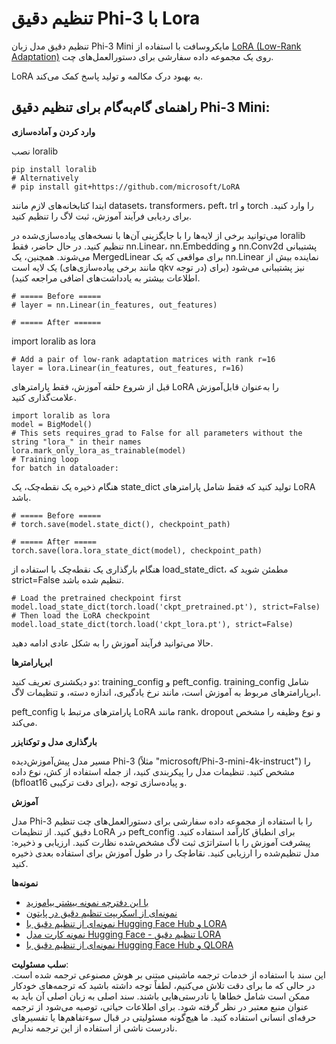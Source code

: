 # **تنظیم دقیق Phi-3 با Lora**

تنظیم دقیق مدل زبان Phi-3 Mini مایکروسافت با استفاده از [LoRA (Low-Rank Adaptation)](https://github.com/microsoft/LoRA?WT.mc_id=aiml-138114-kinfeylo) روی یک مجموعه داده سفارشی برای دستورالعمل‌های چت.

LoRA به بهبود درک مکالمه و تولید پاسخ کمک می‌کند.

## راهنمای گام‌به‌گام برای تنظیم دقیق Phi-3 Mini:

**وارد کردن و آماده‌سازی**

نصب loralib

```
pip install loralib
# Alternatively
# pip install git+https://github.com/microsoft/LoRA

```

ابتدا کتابخانه‌های لازم مانند datasets، transformers، peft، trl و torch را وارد کنید. 
برای ردیابی فرآیند آموزش، ثبت لاگ را تنظیم کنید.

می‌توانید برخی از لایه‌ها را با جایگزینی آن‌ها با نسخه‌های پیاده‌سازی‌شده در loralib تنظیم کنید. در حال حاضر، فقط nn.Linear، nn.Embedding و nn.Conv2d پشتیبانی می‌شوند. همچنین، یک MergedLinear برای مواقعی که یک nn.Linear نماینده بیش از یک لایه است (مانند برخی پیاده‌سازی‌های qkv در توجه) نیز پشتیبانی می‌شود (برای اطلاعات بیشتر به یادداشت‌های اضافی مراجعه کنید).

```
# ===== Before =====
# layer = nn.Linear(in_features, out_features)
```

```
# ===== After ======
```

import loralib as lora

```
# Add a pair of low-rank adaptation matrices with rank r=16
layer = lora.Linear(in_features, out_features, r=16)
```

قبل از شروع حلقه آموزش، فقط پارامترهای LoRA را به‌عنوان قابل‌آموزش علامت‌گذاری کنید.

```
import loralib as lora
model = BigModel()
# This sets requires_grad to False for all parameters without the string "lora_" in their names
lora.mark_only_lora_as_trainable(model)
# Training loop
for batch in dataloader:
```

هنگام ذخیره یک نقطه‌چک، یک state_dict تولید کنید که فقط شامل پارامترهای LoRA باشد.

```
# ===== Before =====
# torch.save(model.state_dict(), checkpoint_path)
```
```
# ===== After =====
torch.save(lora.lora_state_dict(model), checkpoint_path)
```

هنگام بارگذاری یک نقطه‌چک با استفاده از load_state_dict، مطمئن شوید که strict=False تنظیم شده باشد.

```
# Load the pretrained checkpoint first
model.load_state_dict(torch.load('ckpt_pretrained.pt'), strict=False)
# Then load the LoRA checkpoint
model.load_state_dict(torch.load('ckpt_lora.pt'), strict=False)
```

حالا می‌توانید فرآیند آموزش را به شکل عادی ادامه دهید.

**ابرپارامترها**

دو دیکشنری تعریف کنید: training_config و peft_config. 
training_config شامل ابرپارامترهای مربوط به آموزش است، مانند نرخ یادگیری، اندازه دسته، و تنظیمات لاگ.

peft_config پارامترهای مرتبط با LoRA مانند rank، dropout و نوع وظیفه را مشخص می‌کند.

**بارگذاری مدل و توکنایزر**

مسیر مدل پیش‌آموزش‌دیده Phi-3 (مثلاً "microsoft/Phi-3-mini-4k-instruct") را مشخص کنید. تنظیمات مدل را پیکربندی کنید، از جمله استفاده از کش، نوع داده (bfloat16 برای دقت ترکیبی)، و پیاده‌سازی توجه.

**آموزش**

مدل Phi-3 را با استفاده از مجموعه داده سفارشی برای دستورالعمل‌های چت تنظیم دقیق کنید. از تنظیمات LoRA در peft_config برای انطباق کارآمد استفاده کنید. پیشرفت آموزش را با استراتژی ثبت لاگ مشخص‌شده نظارت کنید.
ارزیابی و ذخیره: مدل تنظیم‌شده را ارزیابی کنید.
نقاط‌چک را در طول آموزش برای استفاده بعدی ذخیره کنید.

**نمونه‌ها**
- [با این دفترچه نمونه بیشتر بیاموزید](../../../../code/03.Finetuning/Phi_3_Inference_Finetuning.ipynb)
- [نمونه‌ای از اسکریپت تنظیم دقیق در پایتون](../../../../code/03.Finetuning/FineTrainingScript.py)
- [نمونه‌ای از تنظیم دقیق با Hugging Face Hub و LORA](../../../../code/03.Finetuning/Phi-3-finetune-lora-python.ipynb)
- [نمونه کارت مدل Hugging Face - تنظیم دقیق LORA](https://huggingface.co/microsoft/Phi-3-mini-4k-instruct/blob/main/sample_finetune.py)
- [نمونه‌ای از تنظیم دقیق با Hugging Face Hub و QLORA](../../../../code/03.Finetuning/Phi-3-finetune-qlora-python.ipynb)

**سلب مسئولیت**:  
این سند با استفاده از خدمات ترجمه ماشینی مبتنی بر هوش مصنوعی ترجمه شده است. در حالی که ما برای دقت تلاش می‌کنیم، لطفاً توجه داشته باشید که ترجمه‌های خودکار ممکن است شامل خطاها یا نادرستی‌هایی باشند. سند اصلی به زبان اصلی آن باید به عنوان منبع معتبر در نظر گرفته شود. برای اطلاعات حیاتی، توصیه می‌شود از ترجمه حرفه‌ای انسانی استفاده کنید. ما هیچ‌گونه مسئولیتی در قبال سوءتفاهم‌ها یا تفسیرهای نادرست ناشی از استفاده از این ترجمه نداریم.